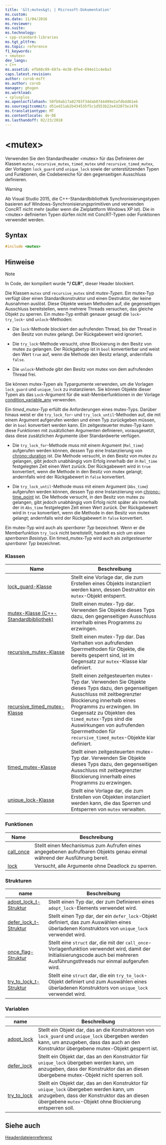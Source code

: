 ```yaml
---
title: '&lt;mutex&gt; | Microsoft-Dokumentation'
ms.custom: 
ms.date: 11/04/2016
ms.reviewer: 
ms.suite: 
ms.technology:
- cpp-standard-libraries
ms.tgt_pltfrm: 
ms.topic: reference
f1_keywords:
- <mutex>
dev_langs:
- C++
ms.assetid: efb60c89-687a-4e38-8fe4-694e11c4e8a3
caps.latest.revision: 
author: corob-msft
ms.author: corob
manager: ghogen
ms.workload:
- cplusplus
ms.openlocfilehash: 50fb9ab17a82703f34dab0744499e2afdbdd61eb
ms.sourcegitcommit: d51ed21ab2b434535f5c1d553b22e432073e1478
ms.translationtype: MT
ms.contentlocale: de-DE
ms.lasthandoff: 02/23/2018
---
```

# <a name="ltmutexgt"></a>&lt;mutex&gt;
Verwenden Sie den Standardheader \<mutex> für das Definieren der Klassen `mutex`, `recursive_mutex`, `timed_mutex` und `recursive_timed_mutex`, der Vorlagen `lock_guard` und `unique_lock` sowie der unterstützenden Typen und Funktionen, die Codebereiche für den gegenseitigen Ausschluss definieren.  
  
> [!WARNING]
>  Ab Visual Studio 2015, die C++-Standardbibliothek Synchronisierungstypen basieren auf Windows-Synchronisierungsprimitiven und verwenden ConcRT nicht mehr (außer wenn die Zielplattform Windows XP ist). Die in \<mutex> definierten Typen dürfen nicht mit ConcRT-Typen oder Funktionen verwendet werden.  
  
## <a name="syntax"></a>Syntax  
  
```cpp  
#include <mutex>  
```  
  
## <a name="remarks"></a>Hinweise  
  
> [!NOTE]
>  In Code, der kompiliert wurde **"/ CLR"**, dieser Header blockiert.  
  
 Die Klassen `mutex` und `recursive_mutex` sind *mutex-Typen*. Ein mutex-Typ verfügt über einen Standardkonstruktor und einen Destruktor, der keine Ausnahmen auslöst. Diese Objekte weisen Methoden auf, die gegenseitigen Ausschluss bereitstellen, wenn mehrere Threads versuchen, das gleiche Objekt zu sperren. Ein mutex-Typ enthält genauer gesagt die `lock`- `try_lock`- und `unlock`-Methoden:  
  
-   Die `lock`-Methode blockiert den aufrufenden Thread, bis der Thread in den Besitz von mutex gelangt. Der Rückgabewert wird ignoriert.  
  
-   Die `try_lock`-Methode versucht, ohne Blockierung in den Besitz von mutex zu gelangen. Der Rückgabetyp ist in `bool` konvertierbar und weist den Wert `true` auf, wenn die Methode den Besitz erlangt, andernfalls `false`.  
  
-   Die `unlock`-Methode gibt den Besitz von mutex von dem aufrufenden Thread frei.  
  
 Sie können mutex-Typen als Typargumente verwenden, um die Vorlagen `lock_guard` und `unique_lock` zu instanziieren. Sie können Objekte dieser Typen als das `Lock`-Argument für die wait-Memberfunktionen in der Vorlage [condition_variable_any](../standard-library/condition-variable-any-class.md) verwenden.  
  
 Ein *timed_mutex-Typ* erfüllt die Anforderungen eines mutex-Typs. Darüber hinaus weist er die `try_lock_for`- und `try_lock_until`-Methoden auf, die mit einem Argument aufgerufen werden und einen Typ zurückgeben müssen, der in `bool` konvertiert werden kann. Ein zeitgesteuerter mutex-Typ kann diese Funktionen mit zusätzlichen Argumenten definieren, vorausgesetzt, dass diese zusätzlichen Argumente über Standardwerte verfügen.  
  
-   Die `try_lock_for`-Methode muss mit einem Argument (`Rel_time`) aufgerufen werden können, dessen Typ eine Instanziierung von [chrono::duration](../standard-library/duration-class.md) ist. Die Methode versucht, in den Besitz von mutex zu gelangen, gibt jedoch unabhängig vom Erfolg innerhalb der in `Rel_time` festgelegten Zeit einen Wert zurück. Der Rückgabewert wird in `true` konvertiert, wenn die Methode in den Besitz von mutex gelangt; andernfalls wird der Rückgabewert in `false` konvertiert.  
  
-   Die `try_lock_until`-Methode muss mit einem Argument (`Abs_time`) aufgerufen werden können, dessen Typ eine Instanziierung von [chrono:: time_point](../standard-library/time-point-class.md) ist. Die Methode versucht, in den Besitz von mutex zu gelangen, gibt jedoch unabhängig vom Erfolg nicht später als innerhalb der in `Abs_time` festgelegten Zeit einen Wert zurück. Der Rückgabewert wird in `true` konvertiert, wenn die Methode in den Besitz von mutex gelangt; andernfalls wird der Rückgabewert in `false` konvertiert.  
  
 Ein mutex-Typ wird auch als *sperrbarer Typ* bezeichnet. Wenn er die Memberfunktion `try_lock` nicht bereitstellt, handelt es sich um einen *sperrbaren Basistyp*. Ein timed_mutex-Typ wird auch als *zeitgesteuerter sperrbarer Typ* bezeichnet.  
  
### <a name="classes"></a>Klassen  
  
|Name|Beschreibung|  
|----------|-----------------|  
|[lock_guard-Klasse](../standard-library/lock-guard-class.md)|Stellt eine Vorlage dar, die zum Erstellen eines Objekts instanziiert werden kann, dessen Destruktor ein `mutex`-Objekt entsperrt.|  
|[mutex-Klasse (C++-Standardbibliothek)](../standard-library/mutex-class-stl.md)|Stellt einen mutex-Typ dar. Verwenden Sie Objekte dieses Typs dazu, den gegenseitigen Ausschluss innerhalb eines Programms zu erzwingen.|  
|[recursive_mutex-Klasse](../standard-library/recursive-mutex-class.md)|Stellt einen mutex-Typ dar. Das Verhalten von aufrufenden Sperrmethoden für Objekte, die bereits gesperrt sind, ist im Gegensatz zur `mutex`-Klasse klar definiert.|  
|[recursive_timed_mutex-Klasse](../standard-library/recursive-timed-mutex-class.md)|Stellt einen zeitgesteuerten mutex-Typ dar. Verwenden Sie Objekte dieses Typs dazu, den gegenseitigen Ausschluss mit zeitbegrenzter Blockierung innerhalb eines Programms zu erzwingen. Im Gegensatz zu Objekten des `timed_mutex`-Typs sind die Auswirkungen von aufrufenden Sperrmethoden für `recursive_timed_mutex`-Objekte klar definiert.|  
|[timed_mutex-Klasse](../standard-library/timed-mutex-class.md)|Stellt einen zeitgesteuerten mutex-Typ dar. Verwenden Sie Objekte dieses Typs dazu, den gegenseitigen Ausschluss mit zeitbegrenzter Blockierung innerhalb eines Programms zu erzwingen.|  
|[unique_lock-Klasse](../standard-library/unique-lock-class.md)|Stellt eine Vorlage dar, die zum Erstellen von Objekten instanziiert werden kann, die das Sperren und Entsperren von `mutex` verwalten.|  
  
### <a name="functions"></a>Funktionen  
  
|Name|Beschreibung|  
|----------|-----------------|  
|[call_once](../standard-library/mutex-functions.md#call_once)|Stellt einen Mechanismus zum Aufrufen eines angegebenen aufrufbaren Objekts genau einmal während der Ausführung bereit.|  
|[lock](../standard-library/mutex-functions.md#lock)|Versucht, alle Argumente ohne Deadlock zu sperren.|  
  
### <a name="structs"></a>Strukturen  
  
|name|Beschreibung|  
|----------|-----------------|  
|[adopt_lock_t-Struktur](../standard-library/adopt-lock-t-structure.md)|Stellt einen Typ dar, der zum Definieren eines `adopt_lock`-Elements verwendet wird.|  
|[defer_lock_t-Struktur](../standard-library/defer-lock-t-structure.md)|Stellt einen Typ dar, der ein `defer_lock`-Objekt definiert, das zum Auswählen eines überladenen Konstruktors von `unique_lock` verwendet wird.|  
|[once_flag-Struktur](../standard-library/once-flag-structure.md)|Stellt eine `struct` dar, die mit der `call_once`-Vorlagenfunktion verwendet wird, damit der Initialisierungscode auch bei mehreren Ausführungsthreads nur einmal aufgerufen wird.|  
|[try_to_lock_t-Struktur](../standard-library/try-to-lock-t-structure.md)|Stellt eine `struct` dar, die ein `try_to_lock`-Objekt definiert und zum Auswählen eines überladenen Konstruktors von `unique_lock` verwendet wird.|  
  
### <a name="variables"></a>Variablen  
  
|name|Beschreibung|  
|----------|-----------------|  
|[adopt_lock](../standard-library/mutex-functions.md#adopt_lock)|Stellt ein Objekt dar, das an die Konstruktoren von `lock_guard` und `unique_lock` übergeben werden kann, um anzugeben, dass das auch an den Konstruktor übergebene mutex-Objekt gesperrt ist.|  
|[defer_lock](../standard-library/mutex-functions.md#defer_lock)|Stellt ein Objekt dar, das an den Konstruktor für `unique_lock` übergeben werden kann, um anzugeben, dass der Konstruktor das an diesen übergebene mutex-Objekt nicht sperren soll.|  
|[try_to_lock](../standard-library/mutex-functions.md#try_to_lock)|Stellt ein Objekt dar, das an den Konstruktor für `unique_lock` übergeben werden kann, um anzugeben, dass der Konstruktor das an diesen übergebene `mutex`-Objekt ohne Blockierung entsperren soll.|  
  
## <a name="see-also"></a>Siehe auch  
 [Headerdateienreferenz](../standard-library/cpp-standard-library-header-files.md)




